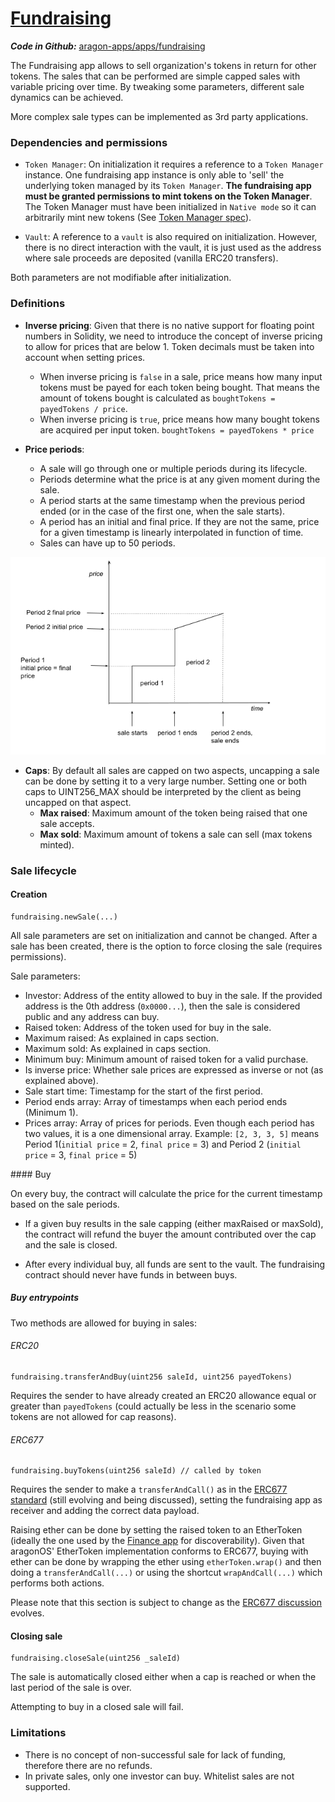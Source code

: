 # [Fundraising](https://github.com/aragon/aragon-apps/tree/master/apps/fundraising)

_**Code in Github:**_ [aragon-apps/apps/fundraising](https://github.com/aragon/aragon-apps/tree/master/apps/fundraising)

The Fundraising app allows to sell organization's tokens in return for other tokens. The sales that can be performed are simple capped sales with variable pricing over time. By tweaking some parameters, different sale dynamics can be achieved.

More complex sale types can be implemented as 3rd party applications.

### Dependencies and permissions

- `Token Manager`: On initialization it requires a reference to a `Token Manager` instance. One fundraising app instance is only able to 'sell' the underlying token managed by its `Token Manager`. **The fundraising app must be granted permissions to mint tokens on the Token Manager**. The Token Manager must have been initialized in `Native mode` so it can arbitrarily mint new tokens (See [Token Manager spec](token-manager.md)).

- `Vault`: A reference to a `vault` is also required on initialization. However, there is no direct interaction with the vault, it is just used as the address where sale proceeds are deposited (vanilla ERC20 transfers).

Both parameters are not modifiable after initialization.

### Definitions

- **Inverse pricing**: Given that there is no native support for floating point numbers in Solidity, we need to introduce the concept of inverse pricing to allow for prices that are below 1. Token decimals must be taken into account when setting prices.
	- When inverse pricing is `false` in a sale, price means how many input tokens must be payed for each token being bought. That means the amount of tokens bought is calculated as `boughtTokens = payedTokens / price`.
	- When inverse pricing is `true`, price means how many bought tokens are acquired per input token. `boughtTokens = payedTokens * price`

- **Price periods**:
	- A sale will go through one or multiple periods during its lifecycle.
	- Periods determine what the price is at any given moment during the sale.
	- A period starts at the same timestamp when the previous period ended (or in the case of the first one, when the sale starts).
	- A period has an initial and final price. If they are not the same, price for a given timestamp is linearly interpolated in function of time.
	- Sales can have up to 50 periods.

![](./rsc/fundraising_periods.png)

- **Caps**: By default all sales are capped on two aspects, uncapping a sale can be done by setting it to a very large number. Setting one or both caps to UINT256_MAX should be interpreted by the client as being uncapped on that aspect.
	- **Max raised**: Maximum amount of the token being raised that one sale accepts.
	- **Max sold**: Maximum amount of tokens a sale can sell (max tokens minted).

### Sale lifecycle

#### Creation
```
fundraising.newSale(...)
```
All sale parameters are set on initialization and cannot be changed. After a sale has been created, there is the option to force closing the sale (requires permissions).

Sale parameters:

- Investor: Address of the entity allowed to buy in the sale. If the provided address is the 0th address (`0x0000...`), then the sale is considered public and any address can buy.
- Raised token: Address of the token used for buy in the sale.
- Maximum raised: As explained in caps section.
- Maximum sold: As explained in caps section.
- Minimum buy: Minimum amount of raised token for a valid purchase.
- Is inverse price: Whether sale prices are expressed as inverse or not (as explained above).
- Sale start time: Timestamp for the start of the first period.
- Period ends array: Array of timestamps when each period ends (Minimum 1).
- Prices array: Array of prices for periods. Even though each period has two values, it is a one dimensional array. Example: `[2, 3, 3, 5]` means Period 1(`initial price` = 2, `final price` = 3) and Period 2 (`initial price` = 3, `final price` = 5)

#### Buy

On every buy, the contract will calculate the price for the current timestamp based on the sale periods.

- If a given buy results in the sale capping (either maxRaised or maxSold), the contract will refund the buyer the amount contributed over the cap and the sale is closed.

- After every individual buy, all funds are sent to the vault. The fundraising contract should never have funds in between buys.

##### Buy entrypoints

Two methods are allowed for buying in sales:

###### ERC20
```
fundraising.transferAndBuy(uint256 saleId, uint256 payedTokens)
```

Requires the sender to have already created an ERC20 allowance equal or greater than `payedTokens` (could actually be less in the scenario some tokens are not allowed for cap reasons).

###### ERC677
```
fundraising.buyTokens(uint256 saleId) // called by token
```
Requires the sender to make a `transferAndCall()` as in the [ERC677 standard](https://github.com/ethereum/EIPs/issues/677) (still evolving and being discussed), setting the fundraising app as receiver and adding the correct data payload.

Raising ether can be done by setting the raised token to an EtherToken (ideally the one used by the [Finance app](finance.md) for discoverability). Given that aragonOS' EtherToken implementation conforms to ERC677, buying with ether can be done by wrapping the ether using `etherToken.wrap()` and then doing a `transferAndCall(...)` or using the shortcut `wrapAndCall(...)` which performs both actions.

Please note that this section is subject to change as the [ERC677 discussion](https://github.com/ethereum/EIPs/issues/677) evolves.

#### Closing sale
```
fundraising.closeSale(uint256 _saleId)
```

The sale is automatically closed either when a cap is reached or when the last period of the sale is over.

Attempting to buy in a closed sale will fail.


### Limitations

- There is no concept of non-successful sale for lack of funding, therefore there are no refunds.
- In private sales, only one investor can buy. Whitelist sales are not supported.
